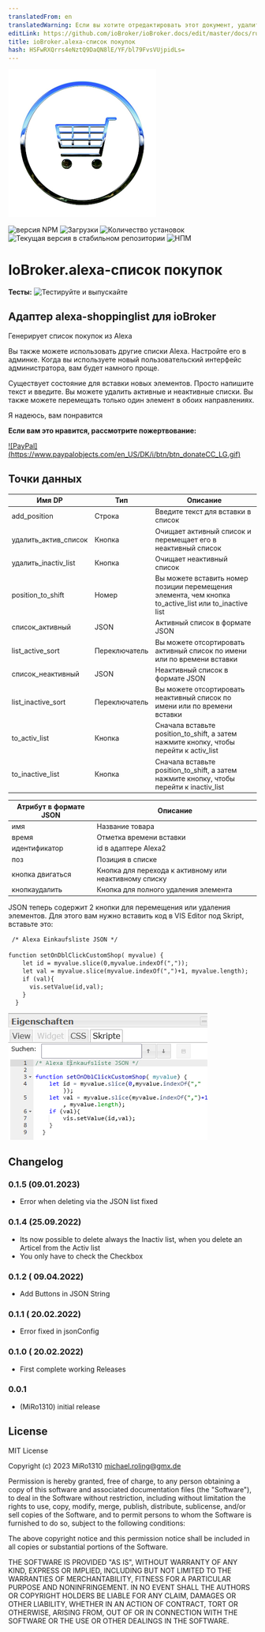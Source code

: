 ```yaml
---
translatedFrom: en
translatedWarning: Если вы хотите отредактировать этот документ, удалите поле «translationFrom», в противном случае этот документ будет снова автоматически переведен
editLink: https://github.com/ioBroker/ioBroker.docs/edit/master/docs/ru/adapterref/iobroker.alexa-shoppinglist/README.md
title: ioBroker.alexa-список покупок
hash: HSFwRXQrrs4eNztQ9DaQN8lE/YF/bl79FvsVUjpidLs=
---
```

![Логотип](../../../en/adapterref/iobroker.alexa-shoppinglist/admin/alexa-shoppinglist.png)

![версия NPM](https://img.shields.io/npm/v/iobroker.alexa-shoppinglist.svg)
![Загрузки](https://img.shields.io/npm/dm/iobroker.alexa-shoppinglist.svg)
![Количество установок](https://iobroker.live/badges/alexa-shoppinglist-installed.svg)
![Текущая версия в стабильном репозитории](https://iobroker.live/badges/alexa-shoppinglist-stable.svg)
![НПМ](https://nodei.co/npm/iobroker.alexa-shoppinglist.png?downloads=true)

# IoBroker.alexa-список покупок
**Тесты:** ![Тестируйте и выпускайте](https://github.com/MiRo1310/ioBroker.alexa-shoppinglist/workflows/Test%20and%20Release/badge.svg)

## Адаптер alexa-shoppinglist для ioBroker
Генерирует список покупок из Alexa

Вы также можете использовать другие списки Alexa. Настройте его в админке.
Когда вы используете новый пользовательский интерфейс администратора, вам будет намного проще.

Существует состояние для вставки новых элементов. Просто напишите текст и введите.
Вы можете удалить активные и неактивные списки.
Вы также можете перемещать только один элемент в обоих направлениях.

Я надеюсь, вам понравится

**Если вам это нравится, рассмотрите пожертвование:**

[![PayPal] (https://www.paypalobjects.com/en_US/DK/i/btn/btn_donateCC_LG.gif)](https://www.paypal.com/donate/?hosted_button_id=7QGL5CXJCUSCE)

## Точки данных
| Имя DP | Тип | Описание |
| ------------------- | ------ | --------------------------------------------------------------------------------------------------- |
| add_position | Строка | Введите текст для вставки в список |
| удалить_актив_список | Кнопка | Очищает активный список и перемещает его в неактивный список |
| удалить_inactiv_list | Кнопка | Очищает неактивный список |
| position_to_shift | Номер | Вы можете вставить номер позиции перемещения элемента, чем кнопка to_active_list или to_inactive list |
| список_активный | JSON | Активный список в формате JSON |
| list_active_sort | Переключатель | Вы можете отсортировать активный список по имени или по времени вставки |
| список_неактивный | JSON | Неактивный список в формате JSON |
| list_inactive_sort | Переключатель | Вы можете отсортировать неактивный список по имени или по времени вставки |
| to_activ_list | Кнопка | Сначала вставьте position_to_shift, а затем нажмите кнопку, чтобы перейти к activ_list |
| to_inactive_list | Кнопка | Сначала вставьте position_to_shift, а затем нажмите кнопку, чтобы перейти к inactiv_list |

| Атрибут в формате JSON | Описание |
| ----------------- | ----------------------------------------- |
| имя | Название товара |
| время | Отметка времени вставки |
| идентификатор | id в адаптере Alexa2 |
| поз | Позиция в списке |
| кнопка двигаться | Кнопка для перехода к активному или неактивному списку |
| кнопкаудалить | Кнопка для полного удаления элемента |

JSON теперь содержит 2 кнопки для перемещения или удаления элементов.
Для этого вам нужно вставить код в VIS Editor под Skript, вставьте это:

```
 /* Alexa Einkaufsliste JSON */

function setOnDblClickCustomShop( myvalue) {
    let id = myvalue.slice(0,myvalue.indexOf(","));
    let val = myvalue.slice(myvalue.indexOf(",")+1, myvalue.length);
    if (val){
      vis.setValue(id,val);
    }
  }
```

![](../../../en/adapterref/iobroker.alexa-shoppinglist/admin/Skript.png)

## Changelog

### 0.1.5 (09.01.2023)

- Error when deleting via the JSON list fixed

### 0.1.4 (25.09.2022)

- Its now possible to delete always the Inactiv list, when you delete an Articel from the Activ list
- You only have to check the Checkbox

### 0.1.2 ( 09.04.2022)

- Add Buttons in JSON String

### 0.1.1 ( 20.02.2022)

- Error fixed in jsonConfig

### 0.1.0 ( 20.02.2022)

- First complete working Releases

### 0.0.1

- (MiRo1310) initial release

## License

MIT License

Copyright (c) 2023 MiRo1310 <michael.roling@gmx.de>

Permission is hereby granted, free of charge, to any person obtaining a copy
of this software and associated documentation files (the "Software"), to deal
in the Software without restriction, including without limitation the rights
to use, copy, modify, merge, publish, distribute, sublicense, and/or sell
copies of the Software, and to permit persons to whom the Software is
furnished to do so, subject to the following conditions:

The above copyright notice and this permission notice shall be included in all
copies or substantial portions of the Software.

THE SOFTWARE IS PROVIDED "AS IS", WITHOUT WARRANTY OF ANY KIND, EXPRESS OR
IMPLIED, INCLUDING BUT NOT LIMITED TO THE WARRANTIES OF MERCHANTABILITY,
FITNESS FOR A PARTICULAR PURPOSE AND NONINFRINGEMENT. IN NO EVENT SHALL THE
AUTHORS OR COPYRIGHT HOLDERS BE LIABLE FOR ANY CLAIM, DAMAGES OR OTHER
LIABILITY, WHETHER IN AN ACTION OF CONTRACT, TORT OR OTHERWISE, ARISING FROM,
OUT OF OR IN CONNECTION WITH THE SOFTWARE OR THE USE OR OTHER DEALINGS IN THE
SOFTWARE.